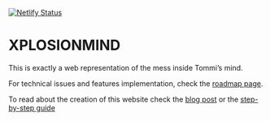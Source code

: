 [![Netlify Status](https://api.netlify.com/api/v1/badges/c7f3a969-424a-450b-8636-2d477af82e76/deploy-status)](https://app.netlify.com/sites/xplosionmind/deploys)

# XPLOSIONMIND

This is exactly a web representation of the mess inside Tommi’s mind.

For technical issues and features implementation, check the [roadmap page](https://tommi.space/roadmap).

To read about the creation of this website check the [blog post](https://tommi.space/genesi) or the [step-by-step guide](https://tommi.space/themakingof)

